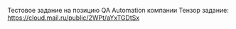 Тестовое задание на позицию QA Automation компании Тензор
задание: https://cloud.mail.ru/public/2WPt/aYxTGDtSx
